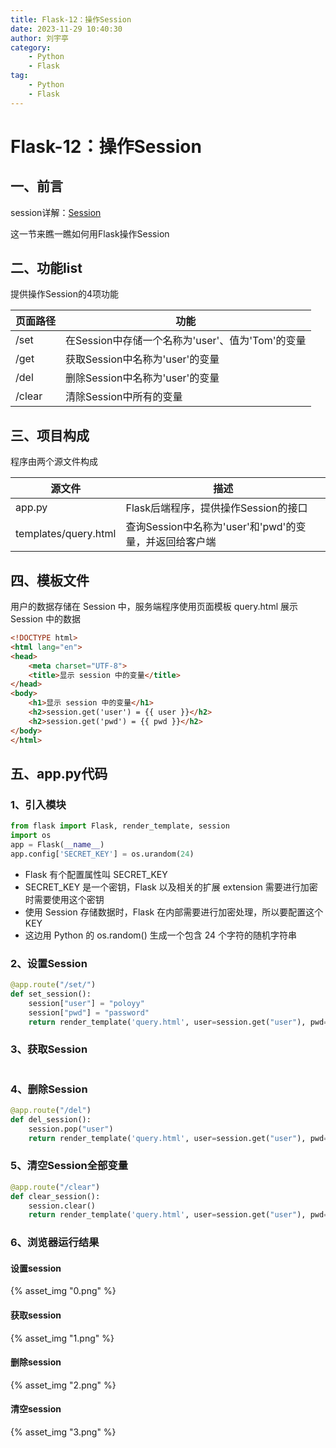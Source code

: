 ```yaml
---
title: Flask-12：操作Session
date: 2023-11-29 10:40:30
author: 刘宇亭
category:
    - Python
    - Flask
tag:
    - Python
    - Flask
---
```

# Flask-12：操作Session

## 一、前言

session详解：<a href="https://www.cnblogs.com/poloyy/p/12513247.html">Session</a>

这一节来瞧一瞧如何用Flask操作Session

## 二、功能list

提供操作Session的4项功能

| 页面路径 | 功能                                             |
| -------- | ------------------------------------------------ |
| /set     | 在Session中存储一个名称为'user'、值为'Tom'的变量 |
| /get     | 获取Session中名称为'user'的变量                  |
| /del     | 删除Session中名称为'user'的变量                  |
| /clear   | 清除Session中所有的变量                          |

## 三、项目构成

程序由两个源文件构成

| 源文件               | 描述                                                   |
| -------------------- | ------------------------------------------------------ |
| app.py               | Flask后端程序，提供操作Session的接口                   |
| templates/query.html | 查询Session中名称为'user'和'pwd'的变量，并返回给客户端 |

## 四、模板文件

用户的数据存储在 Session 中，服务端程序使用页面模板 query.html 展示 Session 中的数据

```html
<!DOCTYPE html>
<html lang="en">
<head>
    <meta charset="UTF-8">
    <title>显示 session 中的变量</title>
</head>
<body>
    <h1>显示 session 中的变量</h1>
    <h2>session.get('user') = {{ user }}</h2>
    <h2>session.get('pwd') = {{ pwd }}</h2>
</body>
</html>
```

## 五、app.py代码

### 1、引入模块

```python
from flask import Flask, render_template, session
import os
app = Flask(__name__)
app.config['SECRET_KEY'] = os.urandom(24)
```

- Flask 有个配置属性叫 SECRET_KEY
- SECRET_KEY 是一个密钥，Flask 以及相关的扩展 extension 需要进行加密时需要使用这个密钥
- 使用 Session 存储数据时，Flask 在内部需要进行加密处理，所以要配置这个 KEY
- 这边用 Python 的 os.random() 生成一个包含 24 个字符的随机字符串

### 2、设置Session

```python
@app.route("/set/")
def set_session():
    session["user"] = "poloyy"
    session["pwd"] = "password"
    return render_template('query.html', user=session.get("user"), pwd=session.get("pwd"))
```

### 3、获取Session

```python

```

### 4、删除Session

```python
@app.route("/del")
def del_session():
    session.pop("user")
    return render_template('query.html', user=session.get("user"), pwd=session.get("pwd"))
```

### 5、清空Session全部变量

```python
@app.route("/clear")
def clear_session():
    session.clear()
    return render_template('query.html', user=session.get("user"), pwd=session.get("pwd"))
```

### 6、浏览器运行结果

#### 设置session

{% asset_img "0.png" %}

#### 获取session

{% asset_img "1.png" %}

#### 删除session

{% asset_img "2.png" %}

#### 清空session

{% asset_img "3.png" %}

